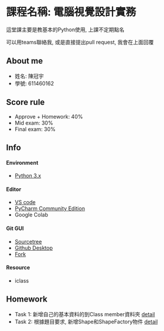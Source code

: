 # 課程名稱: 電腦視覺設計實務
這堂課主要是教基本的Python使用, 上課不定期點名

可以用teams聯絡我, 或是直接提出pull request, 我會在上面回覆

## About me
-  姓名: 陳冠宇
-  學號: 611460162

## Score rule
- Approve + Homework: 40%
- Mid exam: 30%
- Final exam: 30%

## Info 
#### Environment
- [Python 3.x](https://www.python.org/downloads/)

#### Editor
- [VS code](https://code.visualstudio.com/)
- [PyCharm Community Edition](https://www.jetbrains.com/pycharm/download/)
- Google Colab

#### Git GUI
- [Sourcetree](https://www.sourcetreeapp.com/)
- [Github Desktop](https://github.com/apps/desktop)
- [Fork](https://git-fork.com/)

#### Resource
- iclass

## Homework
- Task 1: 新增自己的基本資料的到Class member資料夾 [detail](/task/task%201)
- Task 2: 根據題目要求, 新增Shape和ShapeFactory物件 [detail](/task/task%202)